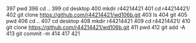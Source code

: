   397  pwd
  398  cd ..
  399  cd desktop
  400  mkdir r44214421
  401  cd r44214421/
  402  git clone https://github.com/r44214421/wd106b.git
  403  Is
  404  git
  405  pwd
  406  cd ..
  407  cd desktop
  408  mkdir r44214421
  409  cd r44214421/
  410  git clone https://github.com/r44214421/wd106b.git
  411  pwd
  412  git add -A
  413  git commit -m <HTML>
  414      <title>
  415          ↪狗狗の相片牆↩
  416      </title>
  417   <style>
  418  body
  419  { background-color:#D8D8D8; /*背景顏色*/; }
  420  </style>
  421  <script type="text/javascript"> //循序播放陣列中指定的圖檔
  422      var picture = new Array("https://www.teepr.com/wp-content/uploads/2014/08/%E9%96%8B%E5%BF%83%E7%9A%84%E7%8B%97%E7%8B%97.jpg","https://gss3.bdstatic.com/-Po3dSag_xI4khGkpoWK1HF6hhy/baike/w%3D400/sign=305ab70725dda3cc0be4b92031e83905/8cb1cb1349540923a6384de69958d109b2de49d0.jpg","https://cdn.top1health.com/cdn/am/50221/113317.jpg");
  423      var picture_len = picture.length;  // 圖檔數量
  424      // 要用另一個變數存，是不想在 function 中每次都要算陣列的大小
  425      var i=0; //起始照片 因為陣列第一格為第０格
  426       //設定每兩秒執行一次sequentialImg() ，此行要在 function 之外
  427       setInterval("sequentialImg()",2*1000); //2秒為秒數 1000是要換算成秒使用
  428        function sequentialImg(){  //循序播放;          document.getElementById("my_div").innerHTML  = "<img src='"+p         document.getElementB=500
  429              i++;
  430               if(i>=picture_len)  i=0;
  431          }
  432  <<<<<<pt>
  433  <<<<<<pt>
  434     if(i>=picture_len)  i=0;
  435  iv").innerHTML  = ��片牆↩ ↩ ↩ </h1></font>
  436  <onload="sequentialImg();">   //頁面載入
  437  <div id="my_div" ></div>
  438  </body>
  439  </HTML>
  440  pwd
  441  git add -A
  442  git commit -m https://github.com/r44214421/wd106b.git
  443  igt push origin master
  444  pwd
  445  git add -A
  446  git commit -m https://github.com/r44214421/wd106b.git
  447  git push origin master
  448  git credential-osxkeychain erase host=github.com protocol=https
  449  pwd
  450  git add -A
  451  git commit -m https://github.com/r44214421/wd106b.git
  452  git push origin master
  453  pwd
  454  git add -A
  455  cd wd106b/
  456  ls
  457  git add -A
  458  git commit -m https://github.com/r44214421/wd106b.git
  459  git push origin master
  460  is
  461  Is
  462  git
  463  pwd
  464  cd ..
  465  cd desktop
  466  mkdir wd106b
  467  cd wd106b/
  468  git clone https://github.com/r44214421/wd106b.git
  469  pwd
  470  git add -A
  471  git commit -m https://github.com/r44214421/wd106b.git
  472  git push origin master
  473  git credential-osxkeychain erase
  474  git credential-osxkeychain erase
  475  git credential-osxkeychain erase
  476  pwd
  477  git add -A
  478  git commit -m https://github.com/r44214421/wd106b.git
  479  git push origin master
  480  git commit -m "upload"
  481  git pull
  482  git push origin master
  483  git credential-osxkeychain erase
  484  git push origin master
  485  git add -A
  486  git commit -m "upload"
  487  pwd
  488  git add -A
  489  git commit -m "https://github.com/r44214421/wd106b.git"
  490  git push origin master
  491  jupyter notebook
  492  break
  493  exit
  494  giy clone https://github.com/a4163581/se107a.git
  495  git clone https://github.com/a4163581/se107a.git
  496  ls
  497  npm init
  498  npm init [--force|-f|--yes|-y|--scope]
  499  cd ccclodash
  500  npm install --global mocha
  501  npm install --save-dev mocha
  502  npm install mocha
  503  mkdir test
  
  505  ls
  506  npm i
  507  mocha
  508  npm install mocha
  509  mocha
  510  * take([1, 2, 3])
  511   * // => [1]
  512   *
  513   * take([1, 2, 3], 2)
  514   * // => [1, 2]
  515   *
  516   * take([1, 2, 3], 5)
  517   * // => [1, 2, 3]
  518   *
  519   * take([1, 2, 3], 0)
  520   * // => []
  521   */
  522  function take(array, n=1) {
  523      return []
  524    }
  525    return slice(array, 0, n < 0 ? 0 : n)
  526  }
  527  export default take
  528  npm install mocha
  529  mkdir test
  530  $EDITOR test/test.js
  531  mkdir test
  532  mocha
  533  pwd
  534  ls
  535  mocha
  536  npm i mocha --global
  537  sudo npm i mocha --global
  538  mocha
  539  pwd
  540  ls
  541  mocha
  542  mocha
  543  mocha
  544  npm test
  545  npm run cover
  546  history
mac004deiMac:neillodash mac046$
mac004deiMac:neillodash mac046$ npm run cover
npm ERR! missing script: cover

npm ERR! A complete log of this run can be found in:
npm ERR!     /Users/mac046/.npm/_logs/2018-10-05T04_04_11_001Z-debug.log
mac004deiMac:neillodash mac046$ npm install cover
npm WARN neillodash@0.0.1 No repository field.

+ cover@0.2.9
added 6 packages in 4.544s
mac004deiMac:neillodash mac046$ npm run cover
npm ERR! missing script: cover

npm ERR! A complete log of this run can be found in:
npm ERR!     /Users/mac046/.npm/_logs/2018-10-05T04_04_35_111Z-debug.log
mac004deiMac:neillodash mac046$ npm run cover

> neillodash@0.0.1 cover /Users/mac046/Desktop/neillodash
> nyc mocha

sh: nyc: command not found
npm ERR! file sh
npm ERR! code ELIFECYCLE
npm ERR! errno ENOENT
npm ERR! syscall spawn
npm ERR! neillodash@0.0.1 cover: `nyc mocha`
npm ERR! spawn ENOENT
npm ERR!
npm ERR! Failed at the neillodash@0.0.1 cover script.
npm ERR! This is probably not a problem with npm. There is likely additional logging output above.

npm ERR! A complete log of this run can be found in:
npm ERR!     /Users/mac046/.npm/_logs/2018-10-05T04_05_47_762Z-debug.log
mac004deiMac:neillodash mac046$ sudo npm i nyc --global
Password:
/usr/local/bin/nyc -> /usr/local/lib/node_modules/nyc/bin/nyc.js
+ nyc@13.0.1
added 176 packages in 6.329s
mac004deiMac:neillodash mac046$ npm run cover

> neillodash@0.0.1 cover /Users/mac046/Desktop/neillodash
> nyc mocha



  take
    ✓ take([1,2,3], 2) equalTo [ 1, 2 ]


  1 passing (20ms)

----------|----------|----------|----------|----------|-------------------|
File      |  % Stmts | % Branch |  % Funcs |  % Lines | Uncovered Line #s |
----------|----------|----------|----------|----------|-------------------|
All files |       75 |    57.14 |      100 |       75 |                   |
 take.js  |       75 |    57.14 |      100 |       75 |                16 |
----------|----------|----------|----------|----------|-------------------|
mac004deiMac:neillodash mac046$ npm run all
npm ERR! missing script: all

npm ERR! A complete log of this run can be found in:
npm ERR!     /Users/mac046/.npm/_logs/2018-10-05T04_07_14_624Z-debug.log
mac004deiMac:neillodash mac046$ npm run all

> neillodash@0.0.1 all /Users/mac046/Desktop/neillodash
> npm run test&&npm run cover&&npm run dist&&npm run docs


> neillodash@0.0.1 test /Users/mac046/Desktop/neillodash
> mocha



  take
    ✓ take([1,2,3], 2) equalTo [ 1, 2 ]


  1 passing (8ms)


> neillodash@0.0.1 cover /Users/mac046/Desktop/neillodash
> nyc mocha



  take
    ✓ take([1,2,3], 2) equalTo [ 1, 2 ]


  1 passing (10ms)

----------|----------|----------|----------|----------|-------------------|
File      |  % Stmts | % Branch |  % Funcs |  % Lines | Uncovered Line #s |
----------|----------|----------|----------|----------|-------------------|
All files |       75 |    57.14 |      100 |       75 |                   |
 take.js  |       75 |    57.14 |      100 |       75 |                16 |
----------|----------|----------|----------|----------|-------------------|

> neillodash@0.0.1 dist /Users/mac046/Desktop/neillodash
> browserify dist/pub.js -o dist/ccclodash.js

sh: browserify: command not found
npm ERR! file sh
npm ERR! code ELIFECYCLE
npm ERR! errno ENOENT
npm ERR! syscall spawn
npm ERR! neillodash@0.0.1 dist: `browserify dist/pub.js -o dist/ccclodash.js`
npm ERR! spawn ENOENT
npm ERR!
npm ERR! Failed at the neillodash@0.0.1 dist script.
npm ERR! This is probably not a problem with npm. There is likely additional logging output above.

npm ERR! A complete log of this run can be found in:
npm ERR!     /Users/mac046/.npm/_logs/2018-10-05T04_08_18_404Z-debug.log
npm ERR! code ELIFECYCLE
npm ERR! errno 1
npm ERR! neillodash@0.0.1 all: `npm run test&&npm run cover&&npm run dist&&npm run docs`
npm ERR! Exit status 1
npm ERR!
npm ERR! Failed at the neillodash@0.0.1 all script.
npm ERR! This is probably not a problem with npm. There is likely additional logging output above.

npm ERR! A complete log of this run can be found in:
npm ERR!     /Users/mac046/.npm/_logs/2018-10-05T04_08_18_488Z-debug.log
mac004deiMac:neillodash mac046$ sudo npm i nyc --global
/usr/local/bin/nyc -> /usr/local/lib/node_modules/nyc/bin/nyc.js
+ nyc@13.0.1
updated 1 package in 4.107s
mac004deiMac:neillodash mac046$ npm run all

> neillodash@0.0.1 all /Users/mac046/Desktop/neillodash
> npm run test&&npm run cover&&npm run dist&&npm run docs


> neillodash@0.0.1 test /Users/mac046/Desktop/neillodash
> mocha



  take
    ✓ take([1,2,3], 2) equalTo [ 1, 2 ]


  1 passing (8ms)


> neillodash@0.0.1 cover /Users/mac046/Desktop/neillodash
> nyc mocha



  take
    ✓ take([1,2,3], 2) equalTo [ 1, 2 ]


  1 passing (9ms)

----------|----------|----------|----------|----------|-------------------|
File      |  % Stmts | % Branch |  % Funcs |  % Lines | Uncovered Line #s |
----------|----------|----------|----------|----------|-------------------|
All files |       75 |    57.14 |      100 |       75 |                   |
 take.js  |       75 |    57.14 |      100 |       75 |                16 |
----------|----------|----------|----------|----------|-------------------|

> neillodash@0.0.1 dist /Users/mac046/Desktop/neillodash
> browserify dist/pub.js -o dist/ccclodash.js

sh: browserify: command not found
npm ERR! file sh
npm ERR! code ELIFECYCLE
npm ERR! errno ENOENT
npm ERR! syscall spawn
npm ERR! neillodash@0.0.1 dist: `browserify dist/pub.js -o dist/ccclodash.js`
npm ERR! spawn ENOENT
npm ERR!
npm ERR! Failed at the neillodash@0.0.1 dist script.
npm ERR! This is probably not a problem with npm. There is likely additional logging output above.

npm ERR! A complete log of this run can be found in:
npm ERR!     /Users/mac046/.npm/_logs/2018-10-05T04_09_19_034Z-debug.log
npm ERR! code ELIFECYCLE
npm ERR! errno 1
npm ERR! neillodash@0.0.1 all: `npm run test&&npm run cover&&npm run dist&&npm run docs`
npm ERR! Exit status 1
npm ERR!
npm ERR! Failed at the neillodash@0.0.1 all script.
npm ERR! This is probably not a problem with npm. There is likely additional logging output above.

npm ERR! A complete log of this run can be found in:
npm ERR!     /Users/mac046/.npm/_logs/2018-10-05T04_09_19_101Z-debug.log
mac004deiMac:neillodash mac046$ npm i mz --save
npm WARN neillodash@0.0.1 No repository field.

+ mz@2.7.0
added 5 packages in 2.69s
mac004deiMac:neillodash mac046$ npm i qs --save-dev
npm WARN neillodash@0.0.1 No repository field.

+ qs@6.5.2
added 1 package in 1.71s
mac004deiMac:neillodash mac046$
